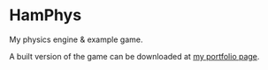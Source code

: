 # HamPhys
My physics engine &amp; example game.

A built version of the game can be downloaded at [my portfolio page](https://ayden-rolfe.github.io/).